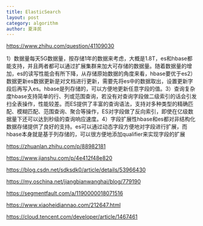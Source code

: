```yaml
---
title: ElasticSearch
layout: post
category: algorithm
author: 夏泽民
---
```

https://www.zhihu.com/question/41109030

1）数据量每天5G数据量，按存储1年的数据来考虑，大概是1.8T，es和hbase都能支持，并且两者都可以通过扩展集群来加大可存储的数据量。随着数据量的增加，es的读写性能会有所下降，从存储原始数据的角度来看，hbase要优于es2）数据更新es数据更新是对文档进行更新，需要先将es中的数据取出，设置更新字段后再写入es。hbase是列存储的，可以方便地更新任意字段的值。3）查询复杂度hbase支持简单的行、列或范围查询，若没有对查询字段做二级索引的话会引发扫全表操作，性能较差。而ES提供了丰富的查询语法，支持对多种类型的精确匹配、模糊匹配、范围查询、聚合等操作，ES对字段做了反向索引，即使在亿级数据量下还可以达到秒级的查询响应速度。4）字段扩展性hbase和es都对非结构化数据存储提供了良好的支持。es可以通过动态字段方便地对字段进行扩展，而hbase本身就是基于列存储的，可以很方便地添加qualifier来实现字段的扩展
<!-- more -->
https://zhuanlan.zhihu.com/p/88982181

https://www.jianshu.com/p/4e412f48e820

https://blog.csdn.net/sdksdk0/article/details/53966430

https://my.oschina.net/jiangbianwanghai/blog/779190

https://segmentfault.com/a/1190000018071516

https://www.xiaoheidiannao.com/212647.html

https://cloud.tencent.com/developer/article/1467461